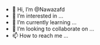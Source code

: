 - 👋 Hi, I’m @Nawazafd
- 👀 I’m interested in ...
- 🌱 I’m currently learning ...
- 💞️ I’m looking to collaborate on ...
- 📫 How to reach me ...

<!---
Nawazafd/Nawazafd is a ✨ special ✨ repository because its `README.md` (this file) appears on your GitHub profile.
You can click the Preview link to take a look at your changes.
--->
